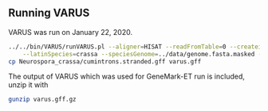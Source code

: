 ## Running VARUS

VARUS was run on January 22, 2020.

```bash
../../bin/VARUS/runVARUS.pl --aligner=HISAT --readFromTable=0 --createindex=1 --latinGenus=Neurospora \
    --latinSpecies=crassa --speciesGenome=../data/genome.fasta.masked --logfile=varus_log > log
cp Neurospora_crassa/cumintrons.stranded.gff varus.gff
```

The output of VARUS which was used for GeneMark-ET run is included, unzip it with

```bash
gunzip varus.gff.gz
```
